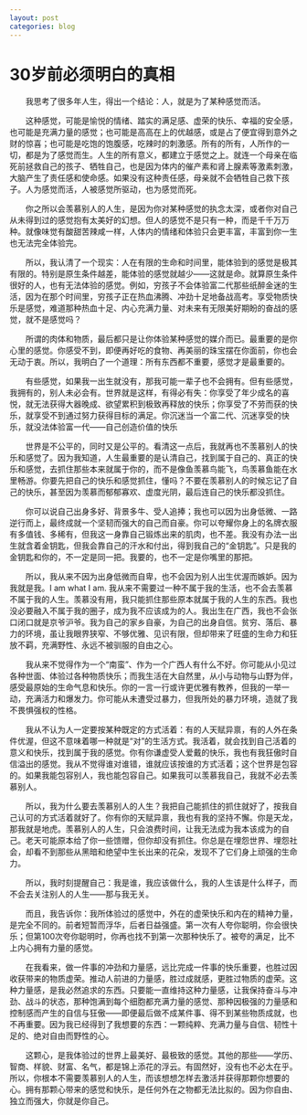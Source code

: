```yaml
---
layout: post
categories: blog
---
```


# 30岁前必须明白的真相

<p style="text-indent:2em;">我思考了很多年人生，得出一个结论：人，就是为了某种感觉而活。 </p>

<p style="text-indent:2em;">这种感觉，可能是愉悦的情绪、踏实的满足感、虚荣的快乐、幸福的安全感，也可能是充满力量的感觉；也可能是高高在上的优越感，或是占了便宜得到意外之财的惊喜；也可能是吃饱的饱腹感，吃辣时的刺激感。所有的所有，人所作的一切，都是为了感觉而生。人生的所有意义，都建立于感觉之上。就连一个母亲在临死前拯救自己的孩子、牺牲自己，也是因为体内的催产素和肾上腺素等激素刺激，大脑产生了责任感和使命感。如果没有这种责任感，母亲就不会牺牲自己救下孩子。人为感觉而活，人被感觉所驱动，也为感觉而死。</p>

<p style="text-indent:2em;">你之所以会羡慕别人的人生，是因为你对某种感觉的执念太深，或者你对自己从未得到过的感觉抱有太美好的幻想。但人的感觉不是只有一种，而是千千万万种。就像味觉有酸甜苦辣咸一样，人体内的情绪和体验只会更丰富，丰富到你一生也无法完全体验完。</p>

<p style="text-indent:2em;">所以，我认清了一个现实：人在有限的生命和时间里，能体验到的感觉是极其有限的。特别是原生条件越差，能体验的感觉就越少——这就是命。就算原生条件很好的人，也有无法体验的感觉。例如，穷孩子不会体验富二代那些纸醉金迷的生活，因为在那个时间里，穷孩子正在热血沸腾、冲劲十足地备战高考。享受物质快乐是感觉，难道那种热血十足、内心充满力量、对未来有无限美好期盼的奋战的感觉，就不是感觉吗？</p>

<p style="text-indent:2em;">所谓的肉体和物质，最后都只是让你体验某种感觉的媒介而已。最重要的是你心里的感觉。你感受不到，即便再好吃的食物、再美丽的珠宝摆在你面前，你也会无动于衷。所以，我明白了一个道理：所有东西都不重要，感觉才是最重要的。</p>

<p style="text-indent:2em;">有些感觉，如果我一出生就没有，那我可能一辈子也不会拥有。但有些感觉，我拥有的，别人未必会有。世界就是这样，有得必有失：你享受了年少成名的喜悦，就无法获得大器晚成、欲望累积到极致再释放的快乐；你享受了不劳而获的快乐，就享受不到通过努力获得目标的满足。你沉迷当一个富二代、沉迷享受的快乐，就没法体验富一代——自己创造价值的快乐</p>

<p style="text-indent:2em;">世界是不公平的，同时又是公平的。看清这一点后，我就再也不羡慕别人的快乐和感觉了。因为我知道，人生最重要的是认清自己，找到属于自己的、真正的快乐和感觉，去抓住那些本来就属于你的，而不是像鱼羡慕鸟能飞，鸟羡慕鱼能在水里畅游。你要先把自己的快乐和感觉抓住，懂吗？不要在羡慕别人的时候忘记了自己的快乐，甚至因为羡慕而郁郁寡欢、虚度光阴，最后连自己的快乐都没抓住。</p>

<p style="text-indent:2em;">你可以说自己出身多好、背景多牛、受人追捧；我也可以因为出身低微、一路逆行而上，最终成就一个坚韧而强大的自己而自豪。你可以夸耀你身上的名牌衣服有多值钱、多稀有，但我这一身靠自己锻炼出来的肌肉，也不差。我没有办法一出生就含着金钥匙，但我会靠自己的汗水和付出，得到我自己的“金钥匙”。只是我的金钥匙和你的，不一定是同一把。我要的，也不一定是你嘴里的那把。</p>

<p style="text-indent:2em;">所以，我从来不因为出身低微而自卑，也不会因为别人出生优渥而嫉妒。因为我就是我。I am what I am. 我从来不需要过一种不属于我的生活，也不会去羡慕不属于我的人生。羡慕没有用，我只能抓住那些原本就属于我的人生的东西。我也没必要融入不属于我的圈子，成为我不应该成为的人。我出生在广西，我也不会张口闭口就是京爷沪爷。我为自己的家乡自豪，为自己的出身自信。贫穷、落后、暴力的环境，虽让我眼界狭窄、不够优雅、见识有限，但却带来了旺盛的生命力和狂放不羁，充满野性、永远不被驯服的自由之心。</p>

<p style="text-indent:2em;">我从来不觉得作为一个“南蛮”、作为一个广西人有什么不好。你可能从小见过各种世面、体验过各种物质快乐；而我生活在大自然里，从小与动物与山野为伴，感受最原始的生命气息和快乐。你的一言一行或许更优雅有教养，但我的一举一动，充满活力和爆发力。你可能从未遭受过暴力，但我所处的暴力环境，造就了我不畏惧强权的性格。</p>

<p style="text-indent:2em;">我从不认为人一定要按某种既定的方式活着：有的人天赋异禀，有的人外在条件优渥，但这不意味着哪一种就是“对”的生活方式。我活着，就会找到自己活着的意义和快乐，找到属于我的感觉。你有你谦虚受人爱戴的快乐，我也有我狂傲时自信溢出的感觉。我从不觉得谁对谁错，谁就应该按谁的方式活着；这个世界是包容的。如果我能包容别人，我也能包容自己。如果我可以羡慕我自己，我就不必去羡慕别人。</p>

<p style="text-indent:2em;">所以，我为什么要去羡慕别人的人生？我把自己能抓住的抓住就好了，按我自己认可的方式活着就好了。你有你的天赋异禀，我也有我的坚持不懈。你是天龙，那我就是地虎。羡慕别人的人生，只会浪费时间，让我无法成为我本该成为的自己。老天可能原本给了你一些馈赠，但你却没有抓住。你总是在埋怨世界、埋怨社会，却看不到那些从黑暗和绝望中生长出来的花朵，发现不了它们身上顽强的生命力。</p>

<p style="text-indent:2em;">所以，我时刻提醒自己：我是谁，我应该做什么，我的人生该是什么样子，而不会去关注别人的人生——那与我无关。</p>

<p style="text-indent:2em;">而且，我告诉你：我所体验过的感觉中，外在的虚荣快乐和内在的精神力量，是完全不同的。前者短暂而浮华，后者日益强盛。第一次有人夸你聪明，你会很快乐；但第100次夸你聪明时，你再也找不到第一次那种快乐了。被夸的满足，比不上内心拥有力量的感觉。</p>

<p style="text-indent:2em;">在我看来，做一件事的冲劲和力量感，远比完成一件事的快乐重要，也胜过因收获带来的物质虚荣。推动人前进的力量感，胜过成就感，更胜过物质的虚荣。这种力量感，是我必然追求的东西。只要能一直维持这种力量感，让我保持奋斗与冲劲、战斗的状态，那种饱满到每个细胞都充满力量的感觉、那种因极强的力量感和控制感而产生的自信与狂傲——即便最后做不成某件事、得不到某些物质成就，也不再重要。因为我已经得到了我想要的东西：一颗纯粹、充满力量与自信、韧性十足的、绝对自由而野性的心。</p>

<p style="text-indent:2em;">这颗心，是我体验过的世界上最美好、最极致的感觉。其他的那些——学历、智商、样貌、财富、名气，都是锦上添花的浮云。有固然好，没有也不必太在乎。所以，你根本不需要羡慕别人的人生，而该想想怎样去激活并获得那颗你想要的心。拥有那颗心带来的感觉和快乐，是任何外在之物都无法比拟的。因为你自由、独立而强大，你就是你自己。</p>

